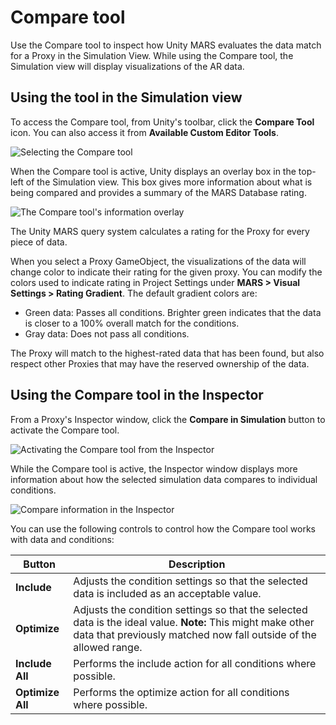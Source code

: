 # Compare tool

Use the Compare tool to inspect how Unity MARS evaluates the data match for a Proxy in the Simulation View. While using the Compare tool, the Simulation view will display visualizations of the AR data.

## Using the tool in the Simulation view

To access the Compare tool, from Unity's toolbar, click the **Compare Tool** icon. You can also access it from **Available Custom Editor Tools**.

![Selecting the Compare tool](images/CompareTool/ToolsWindow.png)

When the Compare tool is active, Unity displays an overlay box in the top-left of the Simulation view. This box gives more information about what is being compared and provides a summary of the MARS Database rating.

![The Compare tool's information overlay](images/CompareTool/CompareSimulation.png)

The Unity MARS query system calculates a rating for the Proxy for every piece of data.

When you select a Proxy GameObject, the visualizations of the data will change color to indicate their rating for the given proxy. You can modify the colors used to indicate rating in Project Settings under **MARS &gt; Visual Settings &gt; Rating Gradient**. The default gradient colors are:

* Green data: Passes all conditions. Brighter green indicates that the data is closer to a 100% overall match for the conditions.
* Gray data: Does not pass all conditions.

The Proxy will match to the highest-rated data that has been found, but also respect other Proxies that may have the reserved ownership of the data.

## Using the Compare tool in the Inspector

From a Proxy's Inspector window, click the **Compare in Simulation** button to activate the Compare tool.

![Activating the Compare tool from the Inspector](images/CompareTool/InspectorButton.png)

While the Compare tool is active, the Inspector window displays more information about how the selected simulation data compares to individual conditions.

![Compare information in the Inspector](images/CompareTool/CompareInspector.png)

You can use the following controls to control how the Compare tool works with data and conditions:

|**Button**|**Description**|
|---|---|
|**Include**|Adjusts the condition settings so that the selected data is included as an acceptable value.|
|**Optimize**|Adjusts the condition settings so that the selected data is the ideal value. **Note:** This might make other data that previously matched now fall outside of the allowed range.|
|**Include All**|Performs the include action for all conditions where possible.|
|**Optimize All**|Performs the optimize action for all conditions where possible.|
